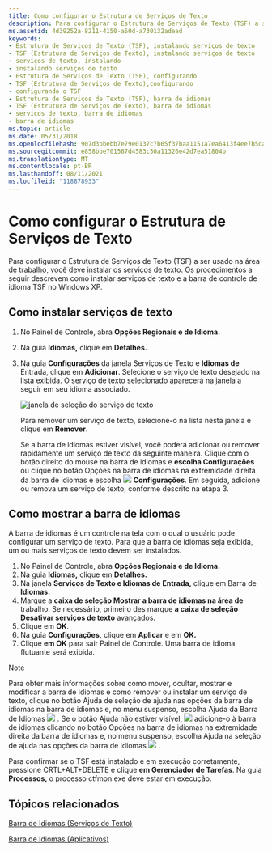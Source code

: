 ```yaml
---
title: Como configurar o Estrutura de Serviços de Texto
description: Para configurar o Estrutura de Serviços de Texto (TSF) a ser usado na área de trabalho, você deve instalar os serviços de texto. Os procedimentos a seguir descrevem como instalar serviços de texto e a barra de controle de idioma TSF no Windows XP.
ms.assetid: 4d39252a-8211-4150-a60d-a730132adead
keywords:
- Estrutura de Serviços de Texto (TSF), instalando serviços de texto
- TSF (Estrutura de Serviços de Texto), instalando serviços de texto
- serviços de texto, instalando
- instalando serviços de texto
- Estrutura de Serviços de Texto (TSF), configurando
- TSF (Estrutura de Serviços de Texto),configurando
- configurando o TSF
- Estrutura de Serviços de Texto (TSF), barra de idiomas
- TSF (Estrutura de Serviços de Texto), barra de idiomas
- serviços de texto, barra de idiomas
- barra de idiomas
ms.topic: article
ms.date: 05/31/2018
ms.openlocfilehash: 907d3bbebb7e79e0137c7b65f37baa1151a7ea6413f4ee7b5da08bc999474959
ms.sourcegitcommit: e858bbe701567d4583c50a11326e42d7ea51804b
ms.translationtype: MT
ms.contentlocale: pt-BR
ms.lasthandoff: 08/11/2021
ms.locfileid: "118878933"
---
```

# <a name="how-to-set-up-text-services-framework"></a>Como configurar o Estrutura de Serviços de Texto

Para configurar o Estrutura de Serviços de Texto (TSF) a ser usado na área de trabalho, você deve instalar os serviços de texto. Os procedimentos a seguir descrevem como instalar serviços de texto e a barra de controle de idioma TSF no Windows XP.

## <a name="how-to-install-text-services"></a>Como instalar serviços de texto

1.  No Painel de Controle, abra **Opções Regionais e de Idioma.**
2.  Na guia **Idiomas,** clique em **Detalhes.**
3.  Na guia **Configurações** da janela Serviços de Texto e **Idiomas de** Entrada, clique em **Adicionar**. Selecione o serviço de texto desejado na lista exibida. O serviço de texto selecionado aparecerá na janela a seguir em seu idioma associado.

    ![janela de seleção do serviço de texto](images/text-service-selection.gif)

    Para remover um serviço de texto, selecione-o na lista nesta janela e clique em **Remover**.

    Se a barra de idiomas estiver visível, você poderá adicionar ou remover rapidamente um serviço de texto da seguinte maneira. Clique com o botão direito do mouse na barra de idiomas e **escolha Configurações** ou clique no botão Opções na barra de idiomas na extremidade direita da barra de idiomas e escolha ![ ](images/options-btn.gif) **Configurações**. Em seguida, adicione ou remova um serviço de texto, conforme descrito na etapa 3.

## <a name="how-to-show-the-language-bar"></a>Como mostrar a barra de idiomas

A barra de idiomas é um controle na tela com o qual o usuário pode configurar um serviço de texto. Para que a barra de idiomas seja exibida, um ou mais serviços de texto devem ser instalados.

1.  No Painel de Controle, abra **Opções Regionais e de Idioma.**
2.  Na guia **Idiomas,** clique em **Detalhes.**
3.  Na janela **Serviços de Texto e Idiomas de Entrada,** clique em Barra de **Idiomas.**
4.  Marque a **caixa de seleção Mostrar a barra de idiomas na área de** trabalho. Se necessário, primeiro des marque **a caixa de seleção Desativar serviços de texto** avançados.
5.  Clique em **OK**.
6.  Na guia **Configurações,** clique em **Aplicar** e em **OK.**
7.  Clique **em OK** para sair Painel de Controle. Uma barra de idioma flutuante será exibida.

> [!Note]
>
> Para obter mais informações sobre como mover, ocultar, mostrar e modificar a barra de idiomas e como remover ou instalar um serviço de texto, clique no botão Ajuda de seleção de ajuda nas opções da barra de idiomas na barra de idiomas e, no menu suspenso, escolha Ajuda da Barra de Idiomas ![ ](images/help-balloon.gif) .  Se o botão Ajuda não estiver visível,  ![ ](images/options-btn.gif) adicione-o à barra de idiomas clicando no botão Opções na barra de idiomas na extremidade direita da barra de idiomas e, no menu suspenso, escolha Ajuda na seleção de ajuda nas opções da barra de idiomas ![ ](images/help-balloon.gif) .

 

Para confirmar se o TSF está instalado e em execução corretamente, pressione CRTL+ALT+DELETE e clique **em Gerenciador de Tarefas**. Na guia **Processos,** o processo ctfmon.exe deve estar em execução.

## <a name="related-topics"></a>Tópicos relacionados

<dl> <dt>

[Barra de Idiomas (Serviços de Texto)](language-bar.md)
</dt> <dt>

[Barra de Idiomas (Aplicativos)](language-bar-app.md)
</dt> </dl>

 

 




